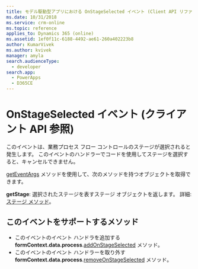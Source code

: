 ```yaml
---
title: モデル駆動型アプリにおける OnStageSelected イベント (Client API リファレンス) | Microsoft Docs
ms.date: 10/31/2018
ms.service: crm-online
ms.topic: reference
applies_to: Dynamics 365 (online)
ms.assetid: 1ef0f11c-6188-4492-ae61-260a402223b8
author: KumarVivek
ms.author: kvivek
manager: amyla
search.audienceType:
  - developer
search.app:
  - PowerApps
  - D365CE
---
```

# <a name="onstageselected-event-client-api-reference"></a>OnStageSelected イベント (クライアント API 参照)



このイベントは、業務プロセス フロー コントロールのステージが選択されると発生します。 このイベントのハンドラーでコードを使用してステージを選択すると、キャンセルできません。

[getEventArgs](../executioncontext/getEventArgs.md) メソッドを使用して、次のメソッドを持つオブジェクトを取得できます。

**getStage**: 選択されたステージを表すステージ オブジェクトを返します。 詳細: [ステージ メソッド](../formContext-data-process.md#stage-methods)。

## <a name="methods-supported-for-this-event"></a>このイベントをサポートするメソッド
- このイベントのイベント ハンドラを追加する **formContext.data.process**.[addOnStageSelected](../formcontext-data-process/eventhandlers/addOnStageSelected.md) メソッド。
- このイベントのイベント ハンドラーを取り外す **formContext.data.process**.[removeOnStageSelected](../formcontext-data-process/eventhandlers/addOnStageSelected.md) メソッド。 



